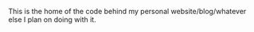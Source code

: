 This is the home of the code behind my personal website/blog/whatever else I plan on doing with it.

